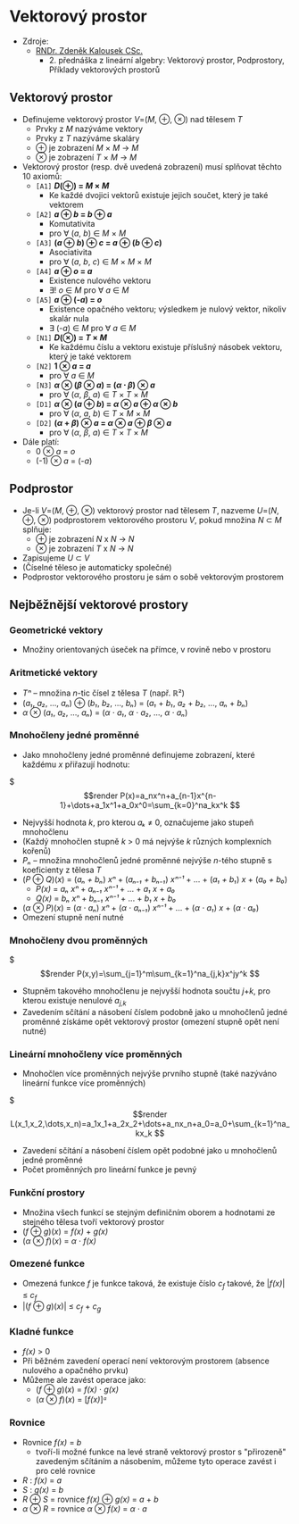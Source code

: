 # Vektorový prostor

* Zdroje:
  * [RNDr. Zdeněk Kalousek CSc.](https://kma.fp.tul.cz/?view=article&id=600&catid=147)
    * 2\. přednáška z lineární algebry: Vektorový prostor, Podprostory, Příklady vektorových prostorů

## Vektorový prostor

* Definujeme vektorový prostor _V_=(_M_, ⊕, ⊗) nad tělesem _T_
  * Prvky z _M_ nazýváme vektory
  * Prvky z _T_ nazýváme skaláry
  * ⊕ je zobrazení _M_ × _M_ → _M_
  * ⊗ je zobrazení _T_ × _M_ → _M_
* Vektorový prostor (resp. dvě uvedená zobrazení) musí splňovat těchto 10 axiomů:
  * `[A1]` ***D*(⊕) = _M_ × _M_**
    * Ke každé dvojici vektorů existuje jejich součet, který je také vektorem
  * `[A2]` **_a_ ⊕ _b_ = _b_ ⊕ _a_**
    * Komutativita
    * pro ∀ (_a_, _b_) ∈ _M_ × _M_
  * `[A3]` **(_a_ ⊕ _b_) ⊕ _c_ = _a_ ⊕ (_b_ ⊕ _c_)**
    * Asociativita
    * pro ∀ (_a_, _b_, _c_) ∈ _M_ × _M_ × _M_
  * `[A4]` **_a_ ⊕ _o_ = _a_**
    * Existence nulového vektoru
    * ∃! _o_ ∈ _M_ pro ∀ _a_ ∈ _M_
  * `[A5]` **_a_ ⊕ (-_a_) = _o_**
    * Existence opačného vektoru; výsledkem je nulový vektor, nikoliv skalár nula
    * ∃ (-_a_) ∈ _M_ pro ∀ _a_ ∈ _M_
  * `[N1]` ***D*(⊗) = _T_ × _M_**
    * Ke každému číslu a vektoru existuje příslušný násobek vektoru, který je také vektorem
  * `[N2]` **1 ⊗ _a_ = _a_**
    * pro ∀ _a_ ∈ _M_
  * `[N3]` **_α_ ⊗ (_β_ ⊗ _a_) = (_α_ ⋅ _β_) ⊗ _a_**
    * pro ∀ (_α_, _β_, _a_) ∈ _T_ × _T_ × _M_
  * `[D1]` **_α_ ⊗ (_a_ ⊕ _b_) = _α_ ⊗ _a_ ⊕ _α_ ⊗ _b_**
    * pro ∀ (_α_, _a_, _b_) ∈ _T_ × _M_ × _M_
  * `[D2]` **(_α_ + _β_) ⊗ _a_ = _α_ ⊗ _a_ ⊕ _β_ ⊗ _a_**
    * pro ∀ (_α_, _β_, _a_) ∈ _T_ × _T_ × _M_
* Dále platí:
  * 0 ⊗ _a_ = _o_
  * (-1) ⊗ _a_ = (-_a_)

## Podprostor

* Je-li _V_=(_M_, ⊕, ⊗) vektorový prostor nad tělesem _T_, nazveme _U_=(_N_, ⊕, ⊗) podprostorem vektorového prostoru _V_, pokud množina _N_ ⊂ _M_ splňuje:
  * ⊕ je zobrazení _N_ x _N_ → _N_
  * ⊗ je zobrazení _T_ x _N_ → _N_
* Zapisujeme _U_ ⊂ _V_
* (Číselné těleso je automaticky společné)
* Podprostor vektorového prostoru je sám o sobě vektorovým prostorem

## Nejběžnější vektorové prostory

### Geometrické vektory

* Množiny orientovaných úseček na přímce, v rovině nebo v prostoru

### Aritmetické vektory

* _Tⁿ_ – množina _n_-tic čísel z tělesa _T_ (např. ℝ²)
* (_a₁_, _a₂_, ..., _aₙ_) ⊕ (_b₁_, _b₂_, ..., _bₙ_) = (_a₁_ + _b₁_, _a₂_ + _b₂_, ..., _aₙ_ + _bₙ_)
* _α_ ⊗ (_a₁_, _a₂_, ..., _aₙ_) = (_α_ ⋅ _a₁_, _α_ ⋅ _a₂_, ..., _α_ ⋅ _aₙ_)

### Mnohočleny jedné proměnné

* Jako mnohočleny jedné proměnné definujeme zobrazení, které každému _x_ přiřazují hodnotu:

$$$render
P(x)=a_nx^n+a_{n-1}x^{n-1}+\dots+a_1x^1+a_0x^0=\sum_{k=0}^na_kx^k
$$

  * Nejvyšší hodnota _k_, pro kterou _aₖ_ ≠ 0, označujeme jako stupeň mnohočlenu
  * (Každý mnohočlen stupně _k_ > 0 má nejvýše _k_ různých komplexních kořenů)
* _Pₙ_ – množina mnohočlenů jedné proměnné nejvýše _n_-tého stupně s koeficienty z tělesa _T_
* (_P_ ⊕ _Q_)(_x_) = (_aₙ + bₙ_) _xⁿ_ + (_aₙ₋₁ + bₙ₋₁_) _xⁿ⁻¹_ + ... + (_a₁ + b₁_) _x_ + (_a₀ + b₀_)
  * _P(x)_ = _aₙ xⁿ_ + _aₙ₋₁ xⁿ⁻¹_ + ... + _a₁ x_ + _a₀_
  * _Q(x)_ = _bₙ xⁿ_ + _bₙ₋₁ xⁿ⁻¹_ + ... + _b₁ x_ + _b₀_
* (_α_ ⊗ _P_)(_x_) = (_α_ ⋅ _aₙ_) _xⁿ_ + (_α_ ⋅ _aₙ₋₁_) _xⁿ⁻¹_ + ... + (_α_ ⋅ _a₁_) _x_ + (_α_ ⋅ _a₀_)
* Omezení stupně není nutné

### Mnohočleny dvou proměnných

$$$render
P(x,y)=\sum_{j=1}^m\sum_{k=1}^na_{j,k}x^jy^k
$$

  * Stupněm takového mnohočlenu je nejvyšší hodnota součtu _j_+_k_, pro kterou existuje nenulové _a<sub>j,k</sub>_
* Zavedením sčítání a násobení číslem podobně jako u mnohočlenů jedné proměnné získáme opět vektorový prostor (omezení stupně opět není nutné)

### Lineární mnohočleny více proměnných

* Mnohočlen více proměnných nejvýše prvního stupně (také nazýváno lineární funkce více proměnných)

$$$render
L(x_1,x_2,\dots,x_n)=a_1x_1+a_2x_2+\dots+a_nx_n+a_0=a_0+\sum_{k=1}^na_kx_k
$$

* Zavedení sčítání a násobení číslem opět podobné jako u mnohočlenů jedné proměnné
* Počet proměnných pro lineární funkce je pevný

### Funkční prostory

* Množina všech funkcí se stejným definičním oborem a hodnotami ze stejného tělesa tvoří vektorový prostor
* (_f_ ⊕ _g_)(_x_) = _f(x)_ + _g(x)_
* (_α_ ⊗ _f_)(_x_) = _α_ ⋅ _f(x)_

### Omezené funkce

* Omezená funkce _f_ je funkce taková, že existuje číslo _c<sub>f</sub>_ takové, že |_f(x)_| ≤ _c<sub>f</sub>_
* |(_f_ ⊕ _g_)(_x_)| ≤ _c<sub>f</sub>_ + _c<sub>g</sub>_

### Kladné funkce

* _f(x)_ > 0
* Při běžném zavedení operací není vektorovým prostorem (absence nulového a opačného prvku)
* Můžeme ale zavést operace jako:
  * (_f_ ⊕ _g_)(_x_) = _f(x)_ ⋅ _g(x)_
  * (_α_ ⊗ _f_)(_x_) = \[_f(x)_\]_ᵅ_

### Rovnice

* Rovnice _f(x)_ = _b_
  * tvoří-li možné funkce na levé straně vektorový prostor s "přirozeně" zavedeným sčítáním a násobením, můžeme tyto operace zavést i pro celé rovnice
* _R_ : _f(x)_ = _a_
* _S_ : _g(x)_ = _b_
* _R_ ⊕ _S_ = rovnice _f(x)_ ⊕ _g(x)_ = _a_ + _b_
* _α_ ⊗ _R_ = rovnice _α_ ⊗ _f(x)_ = _α_ ⋅ _a_
